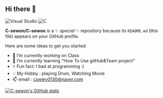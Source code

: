 ## Hi there 👋

![Visual Studio](https://img.shields.io/badge/IDE-Visual%20Studio-5C2D91?style=for-the-badge&logo=visualstudio&logoColor=white) ![C](https://img.shields.io/badge/c-%2300599C.svg?style=for-the-badge&logo=c&logoColor=white)

**C-sewon/C-sewon** is a ✨ _special_ ✨ repository because its `README.md` (this file) appears on your GitHub profile.

Here are some ideas to get you started:

- 🔭 I’m currently working on Class <OSS project>
- 🌱 I’m currently learning "How To Use gitHub&Team project"
- ⚡ Fun fact: I bad at programming :)
- 💡 My Hobby : playing Drum, Watching Movie
- 📫 email : cswley0130@naver.com

[![C-sewon's GitHub stats](https://github-readme-stats.vercel.app/api?username=C-sewon)](https://github.com/anuraghazra/github-readme-stats)
